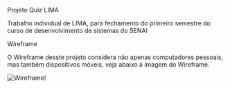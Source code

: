 Projeto Quiz LIMA 

Trabalho individual de LIMA, para fechamento do primeiro semestre do curso de desenvolvimento de sistemas do SENAI

Wireframe

O Wireframe desste projeto considera não apenas computadores pessoais, mas também dispositivos móveis, veja abaixo a imagem do Wireframe.

![Wireframe!](https://lucasgaldinno.github.io/quiz-lima/Wireframe.png)
